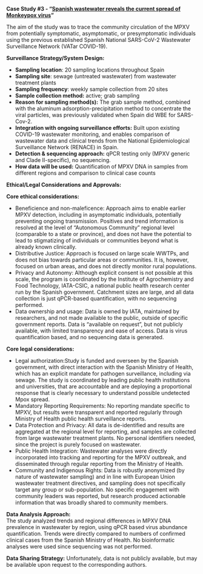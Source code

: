**Case Study \#3 \- “[Spanish wastewater reveals the current spread of Monkeypox virus](https://www.sciencedirect.com/science/article/pii/S0043135423000568)”**

The aim of the study was to trace the community circulation of the MPXV from potentially symptomatic, asymptomatic, or presymptomatic individuals using the previous established Spanish National SARS-CoV-2 Wastewater Surveillance Network (VATar COVID-19).

**Surveillance Strategy/System Design:** 

* **Sampling location**: 20 sampling locations throughout Spain  
* **Sampling site**: sewage (untreated wastewater) from wastewater treatment plants  
* **Sampling frequency**: weekly sample collection from 20 sites  
* **Sample collection method:** active; grab sampling  
* **Reason for sampling method(s):** The grab sample method, combined with the aluminum adsorption-precipitation method to concentrate the viral particles, was previously validated when Spain did WBE for SARS-Cov-2.  
* **Integration with ongoing surveillance efforts:** Built upon existing COVID-19 wastewater monitoring, and enables comparison of wastewater data and clinical trends from the National Epidemiological Surveillance Network (RENACE) in Spain.   
* **Detection & sequencing approach:** qPCR testing only (MPXV generic and Clade II-specific), no sequencing.   
* **How data will be used:** Quantification of MPXV DNA in samples from different regions and comparison to clinical case counts 

**Ethical/Legal Considerations and Approvals:**

**Core ethical considerations:**

* Beneficience and non-maleficence: Approach aims to enable earlier MPXV detection, including in asymptomatic individuals, potentially preventing ongoing transmission. Positives and trend information is resolved at the level of “Autonomous Community” regional level (comparable to a state or province), and does not have the potential to lead to stigmatizing of individuals or communities beyond what is already known clinically.   
* Distributive Justice: Approach is focused on large scale WWTPs, and does not bias towards particular areas or communities. It is, however, focused on urban areas, and does not directly monitor rural populations.    
* Privacy and Autonomy: Although explicit consent is not possible at this scale, the program is coordinated by the Institute of Agrochemistry and Food Technology, IATA-CSIC, a national public health research center run by the Spanish government. Catchment sizes are large, and all data collection is just qPCR-based quantification, with no sequencing performed.   
* Data ownership and usage: Data is owned by IATA, maintained by researchers, and not made available to the public, outside of specific government reports. Data is “available on request”, but not publicly available, with limited transparency and ease of access. Data is virus quantification based, and no sequencing data is generated. 

**Core legal considerations:**

* Legal authorization:Study is funded and overseen by the Spanish government, with direct interaction with the Spanish Ministry of Health, which has an explicit mandate for pathogen surveillance, including via sewage. The study is coordinated by leading public health institutions and universities, that are accountable and are deploying a proportional response that is clearly necessary to understand possible undetected Mpox spread.  
* Mandatory Reporting Requirements: No reporting mandate specific to MPXV, but results were transparent and reported regularly through Ministry of Health public health surveillance reports.   
* Data Protection and Privacy: All data is de-identified and results are aggregated at the regional level for reporting, and samples are collected from large wastewater treatment plants. No personal identifiers needed, since the project is purely focused on wastewater.   
* Public Health Integration: Wastewater analyses were directly incorporated into tracking and reporting for the MPXV outbreak, and disseminated through regular reporting from the Ministry of Health.   
* Community and Indigenous Rights: Data is robustly anonymized (by nature of wastewater sampling) and in line with European Union wastewater treatment directives, and sampling does not specifically target any group or sub-population. No specific engagement with community leaders was reported, but research produced actionable information that was broadly shared to community members.  

**Data Analysis Approach:**   
The study analyzed trends and regional differences in MPXV DNA prevalence in wastewater by region, using qPCR based virus abundance quantification. Trends were directly compared to numbers of confirmed clinical cases from the Spanish Ministry of Health. No bioinformatic analyses were used since sequencing was not performed. 

**Data Sharing Strategy:** Unfortunately, data is not publicly available, but may be available upon request to the corresponding authors.
